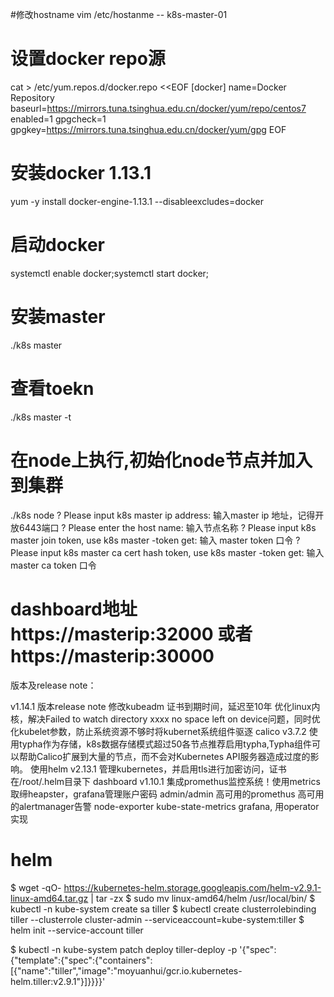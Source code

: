 #修改hostname 
vim /etc/hostanme  -- k8s-master-01

# 设置docker repo源
cat > /etc/yum.repos.d/docker.repo <<EOF
[docker]
name=Docker Repository
baseurl=https://mirrors.tuna.tsinghua.edu.cn/docker/yum/repo/centos7
enabled=1
gpgcheck=1
gpgkey=https://mirrors.tuna.tsinghua.edu.cn/docker/yum/gpg
EOF

# 安装docker 1.13.1
yum -y install docker-engine-1.13.1 --disableexcludes=docker

# 启动docker
systemctl enable docker;systemctl start docker;

# 安装master
./k8s master


# 查看toekn
./k8s master -t

# 在node上执行,初始化node节点并加入到集群
./k8s node
? Please input k8s master ip address:  输入master ip 地址，记得开放6443端口
? Please enter the host name:  输入节点名称
? Please input k8s master join token, use k8s master -token get:  输入 master token 口令
? Please input k8s master ca cert hash token, use k8s master -token get:  输入 master ca token 口令

# dashboard地址 https://masterip:32000 或者 https://masterip:30000

版本及release note：

v1.14.1 版本release note
修改kubeadm 证书到期时间，延迟至10年
优化linux内核，解决Failed to watch directory xxxx no space left on device问题，同时优化kubelet参数，防止系统资源不够时将kubernet系统组件驱逐
calico v3.7.2 使用typha作为存储，k8s数据存储模式超过50各节点推荐启用typha,Typha组件可以帮助Calico扩展到大量的节点，而不会对Kubernetes API服务器造成过度的影响。
使用helm v2.13.1 管理kubernetes，并启用tls进行加密访问，证书在/root/.helm目录下
dashboard v1.10.1
集成promethus监控系统！使用metrics取缔heapster，grafana管理账户密码 admin/admin
高可用的promethus
高可用的alertmanager告警
node-exporter kube-state-metrics grafana, 用operator实现


# helm 
$ wget -qO- https://kubernetes-helm.storage.googleapis.com/helm-v2.9.1-linux-amd64.tar.gz | tar -zx
$ sudo mv linux-amd64/helm /usr/local/bin/
$ kubectl -n kube-system create sa tiller
$ kubectl create clusterrolebinding tiller --clusterrole cluster-admin --serviceaccount=kube-system:tiller
$ helm init --service-account tiller

$ kubectl -n kube-system patch deploy  tiller-deploy -p '{"spec":{"template":{"spec":{"containers":[{"name":"tiller","image":"moyuanhui/gcr.io.kubernetes-helm.tiller:v2.9.1"}]}}}}'
